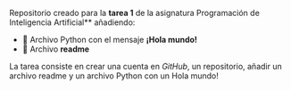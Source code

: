 Repositorio creado para la **tarea 1** de la asignatura Programación de Inteligencia Artificial** añadiendo:
- 👋 Archivo Python con el mensaje **¡Hola mundo!**
- 👀 Archivo **readme**

La tarea consiste en crear una cuenta en _GitHub_, un repositorio, añadir un archivo readme y un archivo Python con un Hola mundo!
